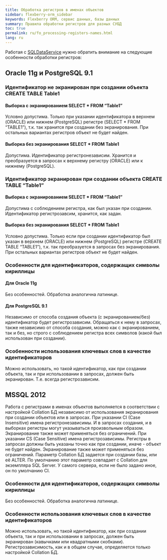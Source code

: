 ```yaml
---
title: Обработка регистров в именах объектов
sidebar: flexberry-orm_sidebar
keywords: Flexberry ORM, сервис данных, базы данных
summary: Правила обработки регистров для разных СУБД
toc: true
permalink: ru/fo_processing-registers-names.html
lang: ru
---
```


Работая с [SQLDataService](fo_sql-data-service.html) нужно обратить внимание на следующие особенности обработки регистров:

## Oracle 11g и PostgreSQL 9.1

### Идентификатор не экранирован при создании объекта CREATE TABLE Table1

#### Выборка с экранированием SELECT * FROM “Table1”

Условно допустима. Только при указании идентификатора в верхнем (ORACLE) или нижнем (PostgreSQL) регистре (SELECT * FROM “TABLE1”), т.к. так хранится при создании без экранирования. При остальных вариантах регистров объект не будет найден.

#### Выборка без экранирования SELECT * FROM Table1

Допустима. Идентификатор регистронезависим. Хранится и преобразуется в запросах к верхнему регистру (ORACLE) или к нижнему (PostgreSQL).

### Идентификатор экранирован при создании объекта CREATE TABLE “Table1”

#### Выборка с экранированием SELECT * FROM “Table1”

Допустима с соблюдением регистра, как был указан при создании. Идентификатор регистрозавсим, хранится, как задан.

#### Выборка без экранирования SELECT * FROM Table1

Условно допустима. Только если при создании идентификатор был указан в верхнем (ORACLE) или нижнем (PostgreSQL) регистре (CREATE TABLE “TABLE1”), т.к. так преобразуется в запросах без экранирования. При остальных вариантах регистров объект не будет найден.

### Особенности для идентификаторов, содержащих символы кириллицы

#### Для Oracle 11g

Без особенностей. Обработка аналогична латинице.

#### Для PostgreSQL 9.1

Независимо от способа создания объекта (с экранированием/без) идентификатор будет регистрозависим. Обращаться к нему в запросах, также независимо от способа создания, можно как с экранированием, так и без, но строго с соблюдением регистра всех символов (какой был использован при создании).

### Особенности использования ключевых слов в качестве идентификаторов

Можно использовать, но такой идентификатор, как при создании объекта, так и при использовании в запросах, должен быть экранирован. Т.е. всегда регистрозависим.

## MSSQL 2012

Работа с регистрами в именах объектов выполняется в соответствии с настройкой Collation БД независимо от использования экранирования при создании объектов или в запросах. При указании CI (Case Insensitive) имена регистронезависимы. И в запросах создания, и в выборках регистры могут указываться произвольным образом. Экранирование также может применяться без ограничений. При указании CS (Case Sensitive) имена регистрозависимы. Регистры в запросах должны быть указаны точно как при создании, иначе - объект не будет найден. Экранирование также может применяться без ограничений. Параметр Collation БД задается при создании базы, или её ALTER. По умолчанию этот параметр совпадает с Collation для экземпляра SQL Server. У самого сервера, если не было задано иное, он по умолчанию CI.

### Особенности для идентификаторов, содержащих символы кириллицы

Без особенностей. Обработка аналогична латинице.

### Особенности использования ключевых слов в качестве идентификаторов

Можно использовать, но такой идентификатор, как при создании объекта, так и при использовании в запросах, должен быть экранирован (кавычками или квадратными скобками). Регистрозависимость, как и в общем случае, определяется только настройкой Collation БД.
